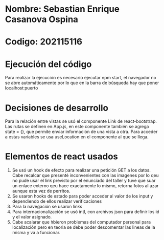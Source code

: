 # Nombre: Sebastian Enrique Casanova Ospina
# Codigo: 202115116

# Ejecución del código
Para realizar la ejecución es necesario ejecutar npm start, el navegador no se abre automáticamente por lo que en la barra de búsqueda hay que poner localhost:puerto

# Decisiones de desarrollo
Para la relación entre vistas se usó el componente Link de react-bootstrap. Las rutas se definen en App.js, en este componente también se agrega state = {}, que permite enviar información de una vista a otra. Para acceder a estas variables se usa useLocation en el componente al que se llega.

# Elementos de react usados
1. Se usó un hook de efecto para realizar una petición GET a los datos. Cabe recalcar que presenté inconvenientes con las imagenes por lo qeu no pude usar el link previsto por el enunciado del taller y tuve que suar un enlace externo qeu hace exactamente lo mismo, retorna fotos al azar aunque esta vez de perritos.
2. Se usaron hooks de estado para poder acceder al valor de los input y dependiendo de ellos realizar verificaciones
3. Para la navegación se usaron links
4. Para internacionalización se usó intl, con archivos json para definir los id y el valor asignado.
5. Cabe acalarar que hbieron problemas del computador personal para localización pero en teoria se debe poder descomentar las lineas de la misma y va a funcionar.